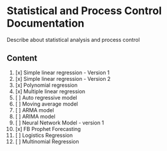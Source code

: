 # Statistical and Process Control Documentation
Describe about statistical analysis and process control

## Content
1. [x] Simple linear regression - Version 1
2. [x] Simple linear regression - Version 2
3. [x] Polynomial regression
4. [x] Multiple linear regression
5. [ ] Auto regressive model
6. [ ] Moving average model
7. [ ] ARMA model
8. [ ] ARIMA model
9. [ ] Neural Network Model - version 1
10. [x] FB Prophet Forecasting
11. [ ] Logistics Regression
12. [ ] Multinomial Regression
